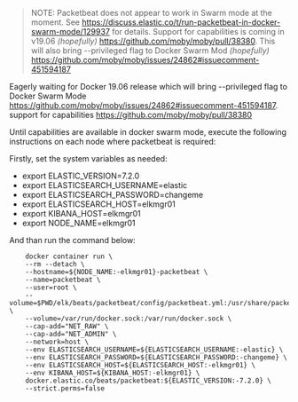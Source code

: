> NOTE: Packetbeat does not appear to work in Swarm mode at the moment. See https://discuss.elastic.co/t/run-packetbeat-in-docker-swarm-mode/129937 for details. Support for capabilities is coming in v19.06 _(hopefully)_ https://github.com/moby/moby/pull/38380. This will also bring --privileged flag to Docker Swarm Mod _(hopefully)_ https://github.com/moby/moby/issues/24862#issuecomment-451594187

Eagerly waiting for Docker 19.06 release which will bring --privileged flag to Docker Swarm Mode https://github.com/moby/moby/issues/24862#issuecomment-451594187. support for capabilities https://github.com/moby/moby/pull/38380

Until capabilities are available in docker swarm mode, execute the following instructions on each node where packetbeat is required:

Firstly, set the system variables as needed:
- export ELASTIC_VERSION=7.2.0
- export ELASTICSEARCH_USERNAME=elastic
- export ELASTICSEARCH_PASSWORD=changeme
- export ELASTICSEARCH_HOST=elkmgr01
- export KIBANA_HOST=elkmgr01
- export NODE_NAME=elkmgr01

And than run the command below:
```
    docker container run \
    --rm --detach \
    --hostname=${NODE_NAME:-elkmgr01}-packetbeat \
    --name=packetbeat \
    --user=root \
    --volume=$PWD/elk/beats/packetbeat/config/packetbeat.yml:/usr/share/packetbeat/packetbeat.yml \
    --volume=/var/run/docker.sock:/var/run/docker.sock \
    --cap-add="NET_RAW" \
    --cap-add="NET_ADMIN" \
    --network=host \
    --env ELASTICSEARCH_USERNAME=${ELASTICSEARCH_USERNAME:-elastic} \
    --env ELASTICSEARCH_PASSWORD=${ELASTICSEARCH_PASSWORD:-changeme} \
    --env ELASTICSEARCH_HOST=${ELASTICSEARCH_HOST:-elkmgr01} \
    --env KIBANA_HOST=${KIBANA_HOST:-elkmgr01} \
    docker.elastic.co/beats/packetbeat:${ELASTIC_VERSION:-7.2.0} \
    --strict.perms=false
```

